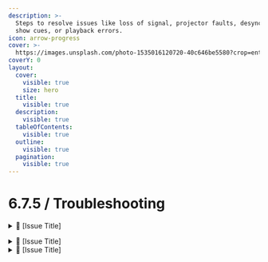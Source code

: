```yaml
---
description: >-
  Steps to resolve issues like loss of signal, projector faults, desync with
  show cues, or playback errors.
icon: arrow-progress
cover: >-
  https://images.unsplash.com/photo-1535016120720-40c646be5580?crop=entropy&cs=srgb&fm=jpg&ixid=M3wxOTcwMjR8MHwxfHNlYXJjaHwxfHxwcm9qZWN0b3J8ZW58MHx8fHwxNzQ2NzY0MzY1fDA&ixlib=rb-4.1.0&q=85
coverY: 0
layout:
  cover:
    visible: true
    size: hero
  title:
    visible: true
  description:
    visible: true
  tableOfContents:
    visible: true
  outline:
    visible: true
  pagination:
    visible: true
---
```


# 6.7.5 / Troubleshooting

<details>

<summary>🛑 [Issue Title]</summary>

**📝 Description:**\
Brief explanation of the issue and when it may occur.

**📍 Affected Areas:**\
List of rooms or zones where this issue typically arises.

**🔍 Symptoms:**

* What you see or hear
* E.g. No image, wrong input, colour flicker, etc.

**🧰 Steps to Resolve:**

1. Step-by-step instructions
2. Include power checks, remote input settings, software confirmations, etc.

**💡 Notes / Prevention:**\
Tips to avoid recurrence, or things to check during daily startup.

</details>

&#x20;

<details>

<summary>🛑 [Issue Title]</summary>

**📝 Description:**\
Brief explanation of the issue and when it may occur.

**📍 Affected Areas:**\
List of rooms or zones where this issue typically arises.

**🔍 Symptoms:**

* What you see or hear
* E.g. No image, wrong input, colour flicker, etc.

**🧰 Steps to Resolve:**

1. Step-by-step instructions
2. Include power checks, remote input settings, software confirmations, etc.

**💡 Notes / Prevention:**\
Tips to avoid recurrence, or things to check during daily startup.

</details>

<details>

<summary>🛑 [Issue Title]</summary>

**📝 Description:**\
Brief explanation of the issue and when it may occur.

**📍 Affected Areas:**\
List of rooms or zones where this issue typically arises.

**🔍 Symptoms:**

* What you see or hear
* E.g. No image, wrong input, colour flicker, etc.

**🧰 Steps to Resolve:**

1. Step-by-step instructions
2. Include power checks, remote input settings, software confirmations, etc.

**💡 Notes / Prevention:**\
Tips to avoid recurrence, or things to check during daily startup.

</details>
